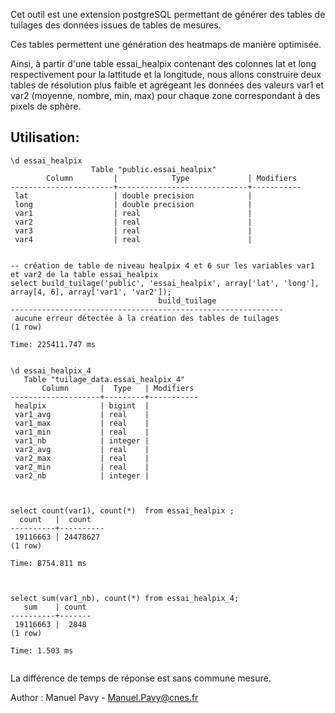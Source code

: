 Cet outil est une extension postgreSQL permettant de générer des tables de tuilages des données issues de tables de mesures.

Ces tables permettent une génération des heatmaps de manière optimisée.

Ainsi, à partir d'une table essai_healpix contenant des colonnes lat et long respectivement pour la lattitude et la longitude, nous allons construire deux tables de résolution plus faible et agrégeant les données des valeurs var1 et var2 (moyenne, nombre, min, max) pour chaque zone correspondant à des pixels de sphère.

Utilisation:
---
```
\d essai_healpix
                  Table "public.essai_healpix"
        Column         |            Type             | Modifiers
-----------------------+-----------------------------+-----------
 lat                   | double precision            |
 long                  | double precision            |
 var1                  | real                        |
 var2                  | real                        |
 var3                  | real                        |
 var4                  | real                        |


-- création de table de niveau healpix 4 et 6 sur les variables var1 et var2 de la table essai_healpix
select build_tuilage('public', 'essai_healpix', array['lat', 'long'], array[4, 6], array['var1', 'var2']);
                                 build_tuilage
-------------------------------------------------------------
 aucune erreur détectée à la création des tables de tuilages
(1 row)

Time: 225411.747 ms


\d essai_healpix_4
   Table "tuilage_data.essai_healpix_4"
       Column       |  Type   | Modifiers
--------------------+---------+-----------
 healpix            | bigint  |
 var1_avg           | real    |
 var1_max           | real    |
 var1_min           | real    |
 var1_nb            | integer |
 var2_avg           | real    |
 var2_max           | real    |
 var2_min           | real    |
 var2_nb            | integer |



select count(var1), count(*)  from essai_healpix ;
  count   |  count
----------+----------
 19116663 | 24478627
(1 row)

Time: 8754.811 ms



select sum(var1_nb), count(*) from essai_healpix_4;
   sum    | count
----------+-------
 19116663 |  2848
(1 row)

Time: 1.503 ms


```

La différence de temps de réponse est sans commune mesure.


Author : Manuel Pavy - Manuel.Pavy@cnes.fr



